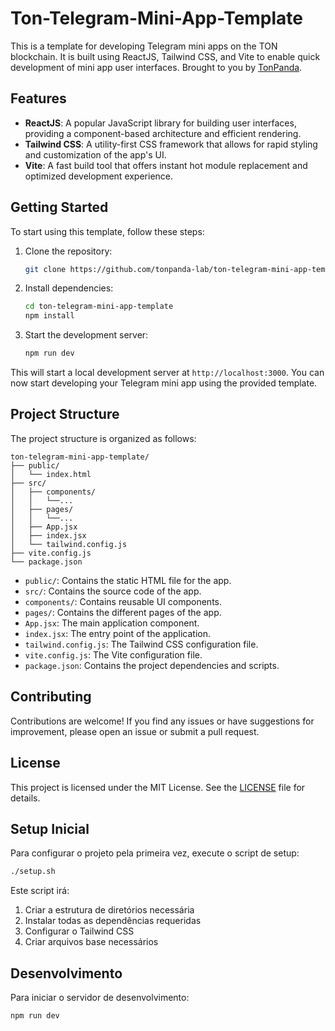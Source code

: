 # Ton-Telegram-Mini-App-Template

This is a template for developing Telegram mini apps on the TON blockchain. It is built using ReactJS, Tailwind CSS, and Vite to enable quick development of mini app user interfaces. Brought to you by [TonPanda](https://tonpanda.com/).

## Features

- **ReactJS**: A popular JavaScript library for building user interfaces, providing a component-based architecture and efficient rendering.
- **Tailwind CSS**: A utility-first CSS framework that allows for rapid styling and customization of the app's UI.
- **Vite**: A fast build tool that offers instant hot module replacement and optimized development experience.

## Getting Started

To start using this template, follow these steps:

1. Clone the repository:

   ```bash
   git clone https://github.com/tonpanda-lab/ton-telegram-mini-app-template.git
   ```

2. Install dependencies:

   ```bash
   cd ton-telegram-mini-app-template
   npm install
   ```

3. Start the development server:

   ```bash
   npm run dev
   ```

This will start a local development server at `http://localhost:3000`. You can now start developing your Telegram mini app using the provided template.

## Project Structure

The project structure is organized as follows:

```
ton-telegram-mini-app-template/
├── public/
│   └── index.html
├── src/
│   ├── components/
│   │   └──...
│   ├── pages/
│   │   └──...
│   ├── App.jsx
│   ├── index.jsx
│   └── tailwind.config.js
├── vite.config.js
└── package.json
```

- `public/`: Contains the static HTML file for the app.
- `src/`: Contains the source code of the app.
- `components/`: Contains reusable UI components.
- `pages/`: Contains the different pages of the app.
- `App.jsx`: The main application component.
- `index.jsx`: The entry point of the application.
- `tailwind.config.js`: The Tailwind CSS configuration file.
- `vite.config.js`: The Vite configuration file.
- `package.json`: Contains the project dependencies and scripts.

## Contributing

Contributions are welcome! If you find any issues or have suggestions for improvement, please open an issue or submit a pull request.

## License

This project is licensed under the MIT License. See the [LICENSE](LICENSE) file for details.

## Setup Inicial

Para configurar o projeto pela primeira vez, execute o script de setup:

```bash
./setup.sh
```

Este script irá:
1. Criar a estrutura de diretórios necessária
2. Instalar todas as dependências requeridas
3. Configurar o Tailwind CSS
4. Criar arquivos base necessários

## Desenvolvimento

Para iniciar o servidor de desenvolvimento:

```bash
npm run dev
```